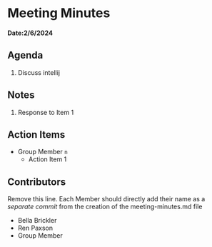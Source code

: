 # Meeting Minutes
**Date:2/6/2024**

## Agenda
1. Discuss intellij

## Notes
1. Response to Item 1

## Action Items
* Group Member `n`
    * Action Item 1

## Contributors
Remove this line. Each Member should directly add their name as a _separate commit_ from the creation of the meeting-minutes.md file
* Bella Brickler
* Ren Paxson
* Group Member